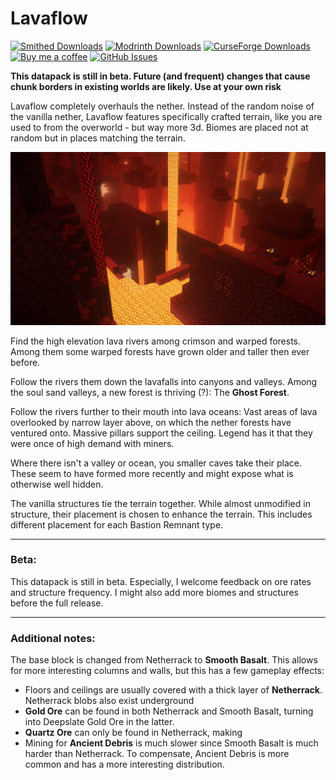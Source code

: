 Lavaflow
========
[![Smithed Downloads](https://img.shields.io/badge/dynamic/json?url=https%3A%2F%2Fapi.smithed.dev%2Fv2%2Fpacks%2Flavaflow%2Fmeta&query=stats.downloads.total&style=flat-square&label=Smithed)](https://smithed.net/packs/lavaflow)
[![Modrinth Downloads](https://img.shields.io/modrinth/dt/lavaflow?style=flat-square&logo=modrinth&label=modrinth)](https://modrinth.com/datapack/lavaflow)
[![CurseForge Downloads](https://img.shields.io/curseforge/dt/1158600?style=flat-square&logo=curseforge&label=CurseForge)](https://www.curseforge.com/minecraft/mc-mods/lavaflow)
[![Buy me a coffee](https://shields.io/badge/ko--fi-Buy_me_a_coffee-ff5f5f?logo=ko-fi&style=flat-square)](https://ko-fi.com/jacobsjo)
[![GitHub Issues](https://img.shields.io/github/issues/jacobsjo/lavaflow?style=flat-square&logo=github)](https://github.com/jacobsjo/lavaflow/issues)

**This datapack is still in beta. Future (and frequent) changes that cause chunk borders in existing worlds are likely. Use at your own risk**

Lavaflow completely overhauls the nether.
Instead of the random noise of the vanilla nether, Lavaflow features specifically crafted terrain, like you are used to from the overworld - but way more 3d.
Biomes are placed not at random but in places matching the terrain.

![A view down to a nether fortress. In the forground is a lava river at higher elevations.](https://raw.githubusercontent.com/jacobsjo/lavaflow/main/gallery/02_lavafall_from_top.jpg)

Find the high elevation lava rivers among crimson and warped forests. Among them some warped forests have grown older and taller then ever before.

Follow the rivers them down the lavafalls into canyons and valleys.
Among the soul sand valleys, a new forest is thriving (?): The **Ghost Forest**.

Follow the rivers further to their mouth into lava oceans: Vast areas of lava overlooked by narrow layer above, on which the nether forests have ventured onto. Massive pillars support the ceiling. Legend has it that they were once of high demand with miners.

Where there isn't a valley or ocean, you smaller caves take their place.
These seem to have formed more recently and might expose what is otherwise well hidden.

The vanilla structures tie the terrain together. While almost unmodified in structure, their placement is chosen to enhance the terrain. This includes different placement for each Bastion Remnant type.

-----------------
### Beta:
This datapack is still in beta. Especially, I welcome feedback on ore rates and structure frequency. I might also add more biomes and structures before the full release.

-----------------
### Additional notes:
The base block is changed from Netherrack to **Smooth Basalt**. This allows for more interesting columns and walls, but this has a few gameplay effects:
- Floors and ceilings are usually covered with a thick layer of **Netherrack**. Netherrack blobs also exist underground
- **Gold Ore** can be found in both Netherrack and Smooth Basalt, turning into Deepslate Gold Ore in the latter.
- **Quartz Ore** can only be found in Netherrack, making 
- Mining for **Ancient Debris** is much slower since Smooth Basalt is much harder than Netherrack. To compensate, Ancient Debris is more common and has a more interesting distribution.

